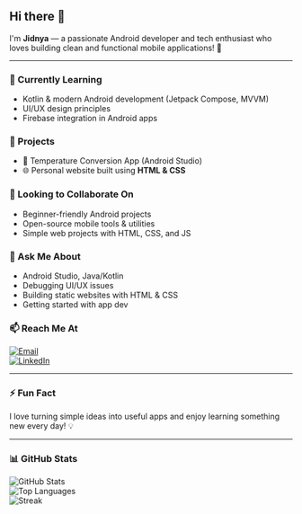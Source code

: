 ## Hi there 👋

I'm **Jidnya** — a passionate Android developer and tech enthusiast who loves building clean and functional mobile applications! 🚀

---

### 🌱 Currently Learning
- Kotlin & modern Android development (Jetpack Compose, MVVM)
- UI/UX design principles
- Firebase integration in Android apps

### 🔭 Projects
- 📱 Temperature Conversion App (Android Studio)
- 🌐 Personal website built using **HTML & CSS**

### 🤝 Looking to Collaborate On
- Beginner-friendly Android projects
- Open-source mobile tools & utilities
- Simple web projects with HTML, CSS, and JS

### 💬 Ask Me About
- Android Studio, Java/Kotlin
- Debugging UI/UX issues
- Building static websites with HTML & CSS
- Getting started with app dev

### 📫 Reach Me At
[![Email](https://img.shields.io/badge/Email-D14836?style=flat&logo=gmail&logoColor=white)](mailto:deorukhkarjidnya@gmail.com)  
[![LinkedIn](https://img.shields.io/badge/LinkedIn-blue?style=flat&logo=linkedin&logoColor=white)](https://www.linkedin.com/in/jidnya-deorukhkar-24a259335/)

---

### ⚡ Fun Fact
I love turning simple ideas into useful apps and enjoy learning something new every day! 💡

---

### 📊 GitHub Stats
![GitHub Stats](https://github-readme-stats.vercel.app/api?username=jidnya-bit&show_icons=true&theme=radical)  
![Top Languages](https://github-readme-stats.vercel.app/api/top-langs/?username=jidnya-bit&layout=compact&theme=radical)  
![Streak](https://streak-stats.demolab.com?user=jidnya-bit&theme=radical)
